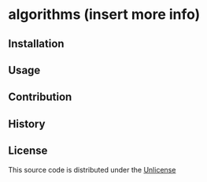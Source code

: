 # algorithms (insert more info)

## Installation

## Usage

## Contribution

## History

## License

This source code is distributed under the [Unlicense](unlicense.org)
